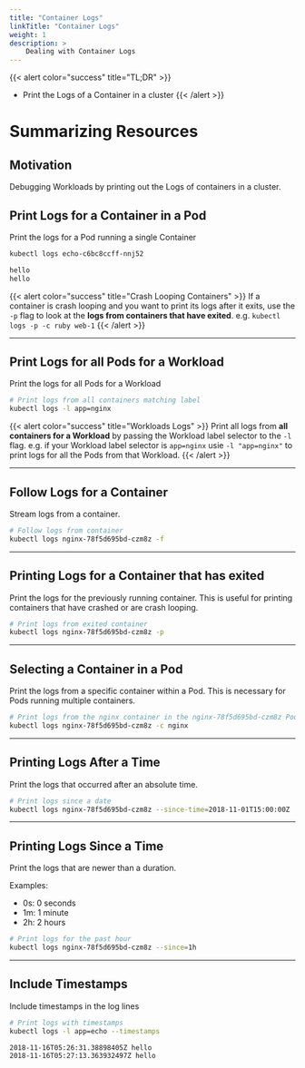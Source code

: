 ```yaml
---
title: "Container Logs"
linkTitle: "Container Logs"
weight: 1
description: >
    Dealing with Container Logs
---
```



{{< alert color="success" title="TL;DR" >}}
- Print the Logs of a Container in a cluster
{{< /alert >}}

# Summarizing Resources

## Motivation

Debugging Workloads by printing out the Logs of containers in a cluster.

## Print Logs for a Container in a Pod

Print the logs for a Pod running a single Container

```bash
kubectl logs echo-c6bc8ccff-nnj52
```

```bash
hello
hello
```


{{< alert color="success" title="Crash Looping Containers" >}}
If a container is crash looping and you want to print its logs after it
exits, use the `-p` flag to look at the **logs from containers that have
exited**.  e.g. `kubectl logs -p -c ruby web-1`
{{< /alert >}}

---

## Print Logs for all Pods for a Workload

Print the logs for all Pods for a Workload

```bash
# Print logs from all containers matching label
kubectl logs -l app=nginx
```

{{< alert color="success" title="Workloads Logs" >}}
Print all logs from **all containers for a Workload** by passing the
Workload label selector to the `-l` flag.  e.g. if your Workload
label selector is `app=nginx` usie `-l "app=nginx"` to print logs
for all the Pods from that Workload.
{{< /alert >}}

---

## Follow Logs for a Container

Stream logs from a container.


```bash
# Follow logs from container
kubectl logs nginx-78f5d695bd-czm8z -f
```

---

## Printing Logs for a Container that has exited

Print the logs for the previously running container.  This is useful for printing containers that have
crashed or are crash looping.

```bash
# Print logs from exited container
kubectl logs nginx-78f5d695bd-czm8z -p
```

---

## Selecting a Container in a Pod 

Print the logs from a specific container within a Pod.  This is necessary for Pods running multiple
containers.

```bash
# Print logs from the nginx container in the nginx-78f5d695bd-czm8z Pod
kubectl logs nginx-78f5d695bd-czm8z -c nginx
```

---

## Printing Logs After a Time

Print the logs that occurred after an absolute time.

```bash
# Print logs since a date
kubectl logs nginx-78f5d695bd-czm8z --since-time=2018-11-01T15:00:00Z
```

---

## Printing Logs Since a Time

Print the logs that are newer than a duration.

Examples:

- 0s: 0 seconds
- 1m: 1 minute
- 2h: 2 hours

```bash
# Print logs for the past hour
kubectl logs nginx-78f5d695bd-czm8z --since=1h
```

---

## Include Timestamps

Include timestamps in the log lines

```bash
# Print logs with timestamps
kubectl logs -l app=echo --timestamps
```

```bash
2018-11-16T05:26:31.38898405Z hello
2018-11-16T05:27:13.363932497Z hello
```